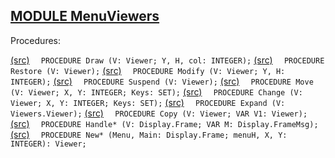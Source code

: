 
## [MODULE MenuViewers](https://github.com/io-core/Oberon/blob/main/MenuViewers.Mod)

Procedures:

[(src)](https://github.com/io-core/Oberon/blob/main/MenuViewers.Mod#L14) `  PROCEDURE Draw (V: Viewer; Y, H, col: INTEGER);`
[(src)](https://github.com/io-core/Oberon/blob/main/MenuViewers.Mod#L22) `  PROCEDURE Restore (V: Viewer);`
[(src)](https://github.com/io-core/Oberon/blob/main/MenuViewers.Mod#L37) `  PROCEDURE Modify (V: Viewer; Y, H: INTEGER);`
[(src)](https://github.com/io-core/Oberon/blob/main/MenuViewers.Mod#L59) `  PROCEDURE Suspend (V: Viewer);`
[(src)](https://github.com/io-core/Oberon/blob/main/MenuViewers.Mod#L66) `  PROCEDURE Move (V: Viewer; X, Y: INTEGER; Keys: SET);`
[(src)](https://github.com/io-core/Oberon/blob/main/MenuViewers.Mod#L90) `  PROCEDURE Change (V: Viewer; X, Y: INTEGER; Keys: SET);`
[(src)](https://github.com/io-core/Oberon/blob/main/MenuViewers.Mod#L105) `  PROCEDURE Expand (V: Viewers.Viewer);`
[(src)](https://github.com/io-core/Oberon/blob/main/MenuViewers.Mod#L111) `  PROCEDURE Copy (V: Viewer; VAR V1: Viewer);`
[(src)](https://github.com/io-core/Oberon/blob/main/MenuViewers.Mod#L119) `  PROCEDURE Handle* (V: Display.Frame; VAR M: Display.FrameMsg);`
[(src)](https://github.com/io-core/Oberon/blob/main/MenuViewers.Mod#L160) `  PROCEDURE New* (Menu, Main: Display.Frame; menuH, X, Y: INTEGER): Viewer;`
